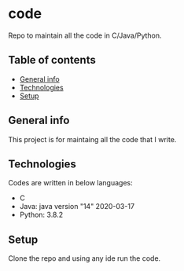 # code
Repo to maintain all the code in C/Java/Python.

## Table of contents
* [General info](#general-info)
* [Technologies](#technologies)
* [Setup](#setup)

## General info
This project is for maintaing all the code that I write.
	
## Technologies
Codes are written in below languages:
* C
* Java: java version "14" 2020-03-17
* Python: 3.8.2
	
## Setup
Clone the repo and using any ide run the code.
